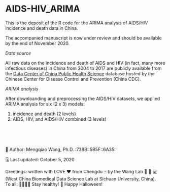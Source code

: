 # AIDS-HIV_ARIMA
This is the deposit of the R code for the ARIMA analysis of AIDS/HIV incidence and death data in China.

The accompanied manuscript is now under review and should be available by the end of November 2020.
<br/>

*Data source*

All raw data on the incidence and death of AIDS and HIV (in fact, many more infectious diseases) in China from 2004 to 2017 are publicly available from the [Data Center of China Public Health Science](http://www.phsciencedata.cn/Share/en/) database hosted by the Chinese Center for Disease Control and Prevention (China CDC). 
<br/>

*ARIMA analysis*

After downloanding and preprocessing the AIDS/HIV datasets, we applied ARIMA analysis for six (2 x 3) models:
1. incidence and death (2 levels)
2. AIDS, HIV, and AIDS/HIV combined (3 levels)

<br/><br/><br/>

:adult: Author: Mengqiao Wang, Ph.D. :738B::5B5F::6A35:

:spiral_calendar: Last updated: October 5, 2020

Greetings: written with LOVE :heart: from Chengdu :mahjong: by the Wang Lab :dna: :test_tube: :computer: (West China Biomedical Data Science Lab at Sichuan University, China). 
<br/>
           To all: :family_man_woman_girl_boy: Stay healthy! :jack_o_lantern: Happy Halloween!
